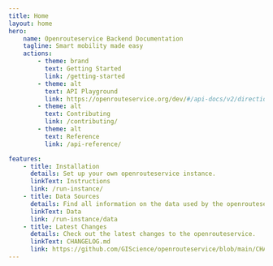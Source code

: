 ```yaml
---
title: Home
layout: home
hero:
    name: Openrouteservice Backend Documentation
    tagline: Smart mobility made easy
    actions:
        - theme: brand
          text: Getting Started
          link: /getting-started
        - theme: alt
          text: API Playground
          link: https://openrouteservice.org/dev/#/api-docs/v2/directions/{profile}/post
        - theme: alt
          text: Contributing
          link: /contributing/
        - theme: alt
          text: Reference
          link: /api-reference/

features:
    - title: Installation
      details: Set up your own openrouteservice instance.
      linkText: Instructions
      link: /run-instance/
    - title: Data Sources
      details: Find all information on the data used by the openrouteservice here.
      linkText: Data
      link: /run-instance/data
    - title: Latest Changes
      details: Check out the latest changes to the openrouteservice.
      linkText: CHANGELOG.md
      link: https://github.com/GIScience/openrouteservice/blob/main/CHANGELOG.md
---
```

